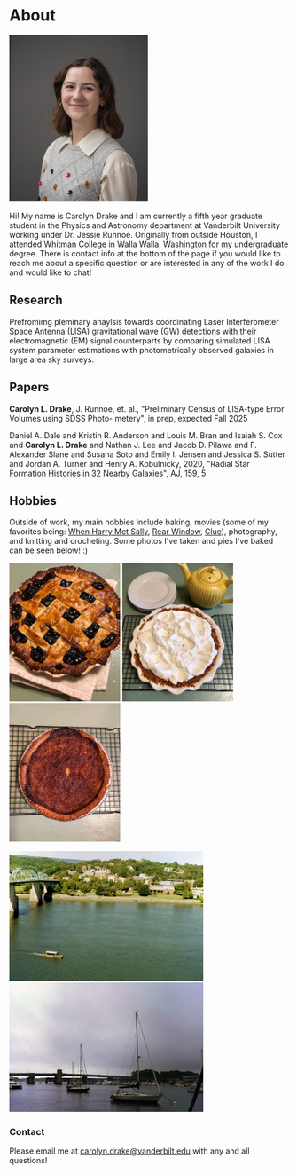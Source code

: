 # About

<img src="211202nmVUPhysics_1040.jpg" width="250" height="300">

Hi! My name is Carolyn Drake and I am currently a fifth year graduate student in the Physics and Astronomy department at Vanderbilt University working under Dr. Jessie Runnoe. Originally from outside Houston, I attended Whitman College in Walla Walla, Washington for my undergraduate degree. There is contact info at the bottom of the page if you would like to reach me about a specific question or are interested in any of the work I do and would like to chat! 

## Research

Prefromimg pleminary anaylsis towards coordinating Laser Interferometer Space Antenna (LISA) gravitational wave (GW) detections with their electromagnetic (EM) signal counterparts by comparing simulated LISA system parameter estimations with photometrically observed galaxies in large area sky surveys.

## Papers

<b>Carolyn L. Drake</b>, J. Runnoe, et. al., "Preliminary Census of LISA-type Error Volumes using SDSS Photo-
metery", in prep, expected Fall 2025

Daniel A. Dale and Kristin R. Anderson and Louis M. Bran and Isaiah S. Cox and <b>Carolyn L. Drake</b> and
Nathan J. Lee and Jacob D. Pilawa and F. Alexander Slane and Susana Soto and Emily I. Jensen and Jessica
S. Sutter and Jordan A. Turner and Henry A. Kobulnicky, 2020, "Radial Star Formation Histories in 32 Nearby
Galaxies", AJ, 159, 5

## Hobbies

Outside of work, my main hobbies include baking, movies (some of my favorites being: [When Harry Met Sally](https://www.imdb.com/title/tt0098635/), [Rear Window](https://www.imdb.com/title/tt0047396/?ref_=fn_al_tt_1), [Clue](https://www.imdb.com/title/tt0088930/?ref_=fn_al_tt_1)), photography, and knitting and crocheting. Some photos I've taken and pies I've baked can be seen below! :)

<p float="left">
  <img src="blueberry pie.jpg" width="200" />
  <img src="key lime pie.jpg" width="200" /> 
  <img src="chess pie.jpg" width="200" />
</p>

<p float="left">
  <img src="9.jpg" width="350" />
  <img src="17.jpg" width="350" />
</p>

### Contact

Please email me at carolyn.drake@vanderbilt.edu with any and all questions!
